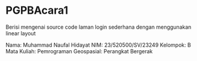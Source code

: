 # PGPBAcara1
Berisi mengenai source code laman login sederhana dengan menggunakan linear layout

Nama: Muhammad Naufal Hidayat
NIM: 23/520500/SV/23249
Kelompok: B
Mata Kuliah: Pemrograman Geospasial: Perangkat Bergerak

